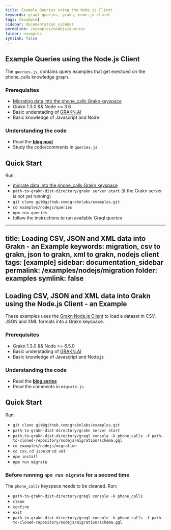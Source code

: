 ```yaml
---
title: Example Queries using the Node.js Client
keywords: graql queries, grakn, node.js client
tags: [example]
sidebar: documentation_sidebar
permalink: /examples/nodejs/queries
folder: examples
symlink: false
---
```


## Example Queries using the Node.js Client

The `queries.js`, contains query examples that get exectued on the phone_calls knowledge graph.

### Prerequisites

- [Migrating data into the phone_calls Grakn keyspace](https://github.com/graknlabs/examples/tree/master/nodejs/migration)
- Grakn 1.3.0 && Node >= 3.6
- Basic understading of [GRAKN.AI](http://dev.grakn.ai/docs)
- Basic knowledge of Javascript and Node

### Understanding the code

- Read the **[blog post](...)**
- Study the code/comments in `queries.js`

## Quick Start

Run:

- [migrate data into the phone_calls Grakn keyspace](https://github.com/graknlabs/examples/tree/master/nodejs/migration)
- `path-to-grakn-dist-directory/grakn server start` (if the Grakn server is not yet running)
- `git clone git@github.com:graknlabs/examples.git`
- `cd examples/nodejs/queries`
- `npm run queries`
- follow the instructions to run available Graql queries


---
title: Loading CSV, JSON and XML data into Grakn - an Example
keywords: migration, csv to grakn, json to grakn, xml to grakn, nodejs client
tags: [example]
sidebar: documentation_sidebar
permalink: /examples/nodejs/migration
folder: examples
symlink: false
---

## Loading CSV, JSON and XML data into Grakn using the Node.js Client - an Example

These examples uses the [Grakn Node.js Client](https://github.com/graknlabs/grakn/tree/master/client-nodejs) to load a dataset in CSV, JSON and XML formats into a Grakn keyspace.

### Prerequisites

- Grakn 1.3.0 && Node >= 6.5.0
- Basic understading of [GRAKN.AI](http://dev.grakn.ai/docs)
- Basic knowledge of Javascript and Node.js

### Understanding the code

- Read the **[blog series](https://medium.com/@soroush_26094/load-csv-json-and-xml-data-into-grakn-1ab5bf70348)**
- Read the comments in `migrate.js`

## Quick Start

Run:

- `git clone git@github.com:graknlabs/examples.git`
- `path-to-grakn-dist-directory/grakn server start`
- `path-to-grakn-dist-directory/graql console -k phone_calls -f path-to-cloned-repository/nodejs/migration/schema.gql`
- `cd examples/nodejs/migration`
- `cd csv`, `cd json` or `cd xml`
- `npm install`
- `npm run migrate`

### Before running `npm run migrate` for a second time

The `phone_calls` keyspace needs to be cleaned. Run:

- `path-to-grakn-dist-directory/graql console -k phone_calls`
- `clean`
- `confirm`
- `exit`
- `path-to-grakn-dist-directory/graql console -k phone_calls -f path-to-cloned-repository/nodejs/migration/schema.gql`
